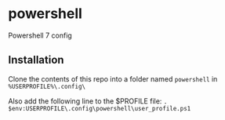 # powershell
Powershell 7 config

## Installation 
Clone the contents of this repo into a folder named `powershell` in `%USERPROFILE%\.config\`

Also add the following line to the $PROFILE file: 
`. $env:USERPROFILE\.config\powershell\user_profile.ps1`
